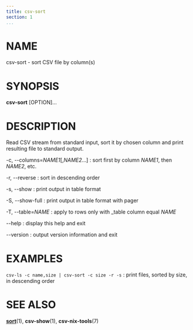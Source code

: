 ```yaml
---
title: csv-sort
section: 1
...
```


# NAME #

csv-sort - sort CSV file by column(s)

# SYNOPSIS #

**csv-sort** [OPTION]...

# DESCRIPTION #

Read CSV stream from standard input, sort it by chosen column and print
resulting file to standard output.

-c, \--columns=*NAME1*[,*NAME2*...]
:   sort first by column *NAME1*, then *NAME2*, etc.

-r, \--reverse
:   sort in descending order

-s, \--show
:   print output in table format

-S, \--show-full
:   print output in table format with pager

-T, \--table=*NAME*
:   apply to rows only with _table column equal *NAME*

\--help
:   display this help and exit

\--version
:   output version information and exit

# EXAMPLES #

`csv-ls -c name,size | csv-sort -c size -r -s`
:   print files, sorted by size, in descending order

# SEE ALSO #

**[sort](http://man7.org/linux/man-pages/man1/sort.1.html)**(1),
**csv-show**(1), **csv-nix-tools**(7)
